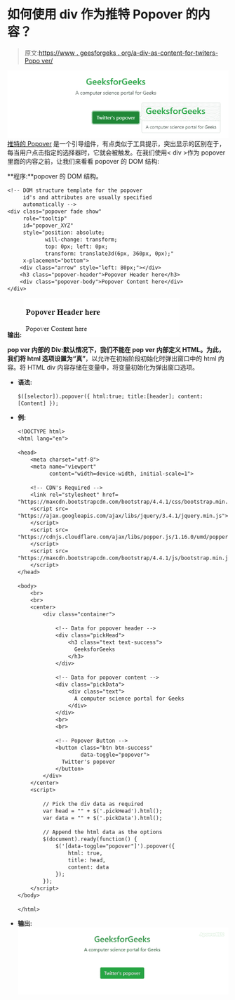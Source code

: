 # 如何使用 div 作为推特 Popover 的内容？

> 原文:[https://www . geesforgeks . org/a-div-as-content-for-twiters-Popo ver/](https://www.geeksforgeeks.org/how-to-use-a-div-as-content-for-twitters-popover/)

![](img/dcae18163b662573dcb253c41407b071.png) [推特的 Popover](https://www.geeksforgeeks.org/bootstrap-4-popover/) 是一个引导组件，有点类似于工具提示，突出显示的区别在于，每当用户点击指定的选择器时，它就会被触发。在我们使用< div >作为 popover 里面的内容之前，让我们来看看 popover 的 DOM 结构:

**程序:**popover 的 DOM 结构。

```htmlhtml
<!-- DOM structure template for the popover
     id's and attributes are usually specified
     automatically -->
<div class="popover fade show" 
     role="tooltip" 
     id="popover_XYZ"
     style="position: absolute; 
            will-change: transform;
            top: 0px; left: 0px; 
            transform: translate3d(6px, 360px, 0px);"
     x-placement="bottom">
    <div class="arrow" style="left: 80px;"></div>
    <h3 class="popover-header">Popover Header here</h3>
    <div class="popover-body">Popover Content here</div>
</div>
```

**输出:**
![](img/3e73315be48315756cc57e5dbb3a5e0a.png)

**pop ver 内部的 Div:**默认情况下，我们不能在 pop ver 内部定义 HTML。为此，我们将 **html** 选项设置为**“真”**，以允许在初始阶段初始化时弹出窗口中的 html 内容。将 HTML div 内容存储在变量中，将变量初始化为弹出窗口选项。

*   **语法:**

    ```htmlhtml
    $([selector]).popover({ html:true; title:[header]; content:[Content] });
    ```

*   **例:**

    ```htmlhtml
    <!DOCTYPE html>
    <html lang="en">

    <head>
        <meta charset="utf-8">
        <meta name="viewport"
              content="width=device-width, initial-scale=1">

        <!-- CDN's Required -->
        <link rel="stylesheet" href=
    "https://maxcdn.bootstrapcdn.com/bootstrap/4.4.1/css/bootstrap.min.css">
        <script src=
    "https://ajax.googleapis.com/ajax/libs/jquery/3.4.1/jquery.min.js">
        </script>
        <script src=
    "https://cdnjs.cloudflare.com/ajax/libs/popper.js/1.16.0/umd/popper.min.js">
        </script>
        <script src=
    "https://maxcdn.bootstrapcdn.com/bootstrap/4.4.1/js/bootstrap.min.js">
        </script>
    </head>

    <body>
        <br>
        <br>
        <center>
            <div class="container">

                <!-- Data for popover header -->
                <div class="pickHead">
                    <h3 class="text text-success">
                      GeeksforGeeks
                    </h3>
                </div>

                <!-- Data for popover content -->
                <div class="pickData">
                    <div class="text">
                      A computer science portal for Geeks
                    </div>
                </div>
                <br>
                <br>

                <!-- Popover Button -->
                <button class="btn btn-success" 
                        data-toggle="popover">
                  Twitter's popover
                </button>
            </div>
        </center>
        <script>

            // Pick the div data as required
            var head = "" + $('.pickHead').html();
            var data = "" + $('.pickData').html();

            // Append the html data as the options
            $(document).ready(function() {
                $('[data-toggle="popover"]').popover({
                    html: true,
                    title: head,
                    content: data
                });
            });
        </script>
    </body>

    </html>
    ```

*   **输出:**
    ![](img/837076501f061f1b589de34f8e0df94d.png)